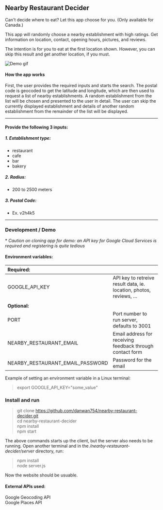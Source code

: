 ## Nearby Restaurant Decider

Can't decide where to eat? Let this app choose for you. (Only available for Canada.)<br>

This app will randomly choose a nearby establishment with high ratings. Get information on location, contact, opening hours, pictures, and reviews.

The intention is for you to eat at the first location shown. However, you can skip this result and get another location, if you must.

![Demo gif](../assets/demo.gif)

#### How the app works

First, the user provides the required inputs and starts the search. The postal code is geocoded to get the latitude and longitude, which are then used to request a list of nearby establishments. A random establishment from the list will be chosen and presented to the user in detail. The user can skip the currently displayed establishment and details of another random establishment from the remainder of the list will be displayed.

------------------------------
#### Provide the following 3 inputs:
##### 1. Establishment type:
- restaurant
- cafe
- bar
- bakery

##### 2. Radius:
- 200 to 2500 meters

##### 3. Postal Code:
- Ex. v2h4k5

------------------
### Development / Demo
\* *Caution on cloning app for demo: an API key for Google Cloud Services is required and registering is quite tedious*

#### Environment variables:
|Required: | |
:---|---|
| GOOGLE_API_KEY | API key to retreive result data, ie. location, photos, reviews, ... |
| | |
|**Optional:** | |
| PORT | Port number to run server, defaults to 3001 |
| NEARBY_RESTAURANT_EMAIL | Email address for receiving feedback through contact form |
| NEARBY_RESTAURANT_EMAIL_PASSWORD | Password for the email |

Example of setting an environment variable in a Linux terminal:
> export GOOGLE_API_KEY="some_value"

### Install and run
> git clone https://github.com/danwan754/nearby-restaurant-decider.git<br>
> cd nearby-restaurant-decider<br>
> npm install<br>
> npm start

The above commands starts up the client, but the server also needs to be running. 
Open another terminal and in the */nearby-restaurant-decider/server* directory,  run:
> npm install<br>
> node server.js

Now the website should be usuable.

#### External APIs used:
Google Geocoding API<br>
Google Places API
